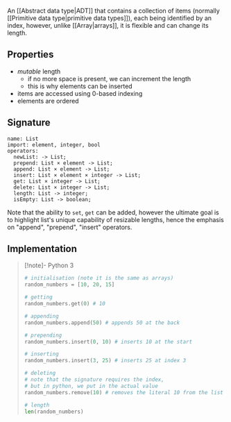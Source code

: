 An [[Abstract data type|ADT]] that contains a collection of items (normally [[Primitive data type|primitive data types]]), each being identified by an index, however, unlike [[Array|arrays]], it is flexible and can change its length.
## Properties
- *mutable* length
	- if no more space is present, we can increment the length
	- this is why elements can be inserted
- items are accessed using 0-based indexing
- elements are ordered
## Signature
```
name: List
import: element, integer, bool
operators:
  newList: -> List;
  prepend: List × element -> List;
  append: List × element -> List;
  insert: List × element × integer -> List;
  get: List × integer -> List;
  delete: List × integer -> List;
  length: List -> integer;
  isEmpty: List -> boolean;
```
Note that the ability to `set`, `get` can be added, however the ultimate goal is to highlight list's unique capability of resizable lengths, hence the emphasis on "append", "prepend", "insert" operators.
## Implementation
> [!note]- Python 3
> ```python
> # initialisation (note it is the same as arrays)
> random_numbers = [10, 20, 15]
> 
> # getting
> random_numbers.get(0) # 10
> 
> # appending
> random_numbers.append(50) # appends 50 at the back
> 
> # prepending
> random_numbers.insert(0, 10) # inserts 10 at the start
> 
> # inserting
> random_numbers.insert(3, 25) # inserts 25 at index 3
> 
> # deleting
> # note that the signature requires the index,
> # but in python, we put in the actual value
> random_numbers.remove(10) # removes the literal 10 from the list
> 
> # length
> len(random_numbers)
> ```
